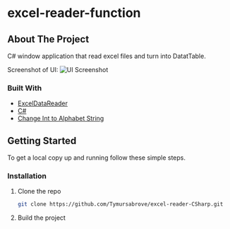 # excel-reader-function

## About The Project
C# window application that read excel files and turn into DatatTable.

Screenshot of UI:
![UI Screenshot](https://github.com/eliasdev20/excel-reader-function/blob/main/Main.png)

### Built With

* [ExcelDataReader](https://github.com/ExcelDataReader/ExcelDataReader)
* [C#](https://en.wikipedia.org/wiki/C_Sharp_(programming_language))
* [Change Int to Alphabet String](https://github.com/Tymursabrove/int-to-alphabet)

<!-- GETTING STARTED -->
## Getting Started

To get a local copy up and running follow these simple steps.

### Installation
1. Clone the repo
   ```sh
   git clone https://github.com/Tymursabrove/excel-reader-CSharp.git
   ```
2. Build the project


